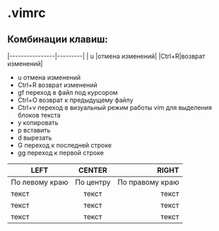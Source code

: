 # .vimrc

## Комбинации клавиш:

|----------------|---------|
| u |отмена изменений|
|Ctrl+R|возврат изменений|

- u отмена изменений
- Ctrl+R возврат изменений
- gf переход в файл под курсором
- Ctrl+O возврат к предыдущему файлу
- Ctrl+v переход в визуальный режим работы vim для выделения блоков текста
- y копировать
- p вставить
- d вырезать
- G переход к последней строке
- gg переход к первой строке

| LEFT | CENTER | RIGHT |
|----------------|:---------:|----------------:|
| По левому краю | По центру | По правому краю |
| текст | текст | текст |
| текст | текст | текст |
| текст | текст | текст |
